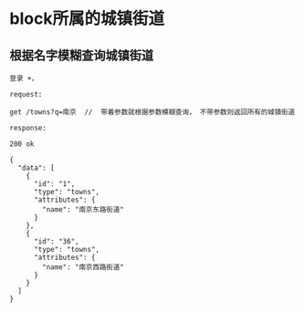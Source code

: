 # block所属的城镇街道

## 根据名字模糊查询城镇街道

    登录 +，

    request:

    get /towns?q=南京  //  带着参数就根据参数模糊查询， 不带参数则返回所有的城镇街道

    response:

    200 ok

    {
      "data": [
        {
          "id": "1",
          "type": "towns",
          "attributes": {
            "name": "南京东路街道"
          }
        },
        {
          "id": "36",
          "type": "towns",
          "attributes": {
            "name": "南京西路街道"
          }
        }
      ]
    }
